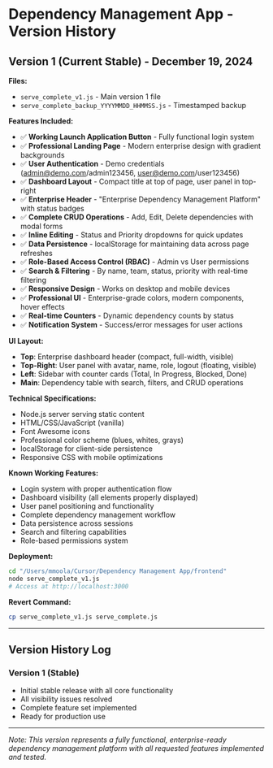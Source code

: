 # Dependency Management App - Version History

## Version 1 (Current Stable) - December 19, 2024

**Files:**
- `serve_complete_v1.js` - Main version 1 file
- `serve_complete_backup_YYYYMMDD_HHMMSS.js` - Timestamped backup

**Features Included:**
- ✅ **Working Launch Application Button** - Fully functional login system
- ✅ **Professional Landing Page** - Modern enterprise design with gradient backgrounds
- ✅ **User Authentication** - Demo credentials (admin@demo.com/admin123456, user@demo.com/user123456)
- ✅ **Dashboard Layout** - Compact title at top of page, user panel in top-right
- ✅ **Enterprise Header** - "Enterprise Dependency Management Platform" with status badges
- ✅ **Complete CRUD Operations** - Add, Edit, Delete dependencies with modal forms
- ✅ **Inline Editing** - Status and Priority dropdowns for quick updates
- ✅ **Data Persistence** - localStorage for maintaining data across page refreshes
- ✅ **Role-Based Access Control (RBAC)** - Admin vs User permissions
- ✅ **Search & Filtering** - By name, team, status, priority with real-time filtering
- ✅ **Responsive Design** - Works on desktop and mobile devices
- ✅ **Professional UI** - Enterprise-grade colors, modern components, hover effects
- ✅ **Real-time Counters** - Dynamic dependency counts by status
- ✅ **Notification System** - Success/error messages for user actions

**UI Layout:**
- **Top**: Enterprise dashboard header (compact, full-width, visible)
- **Top-Right**: User panel with avatar, name, role, logout (floating, visible)
- **Left**: Sidebar with counter cards (Total, In Progress, Blocked, Done)
- **Main**: Dependency table with search, filters, and CRUD operations

**Technical Specifications:**
- Node.js server serving static content
- HTML/CSS/JavaScript (vanilla)
- Font Awesome icons
- Professional color scheme (blues, whites, grays)
- localStorage for client-side persistence
- Responsive CSS with mobile optimizations

**Known Working Features:**
- Login system with proper authentication flow
- Dashboard visibility (all elements properly displayed)
- User panel positioning and functionality
- Complete dependency management workflow
- Data persistence across sessions
- Search and filtering capabilities
- Role-based permissions system

**Deployment:**
```bash
cd "/Users/mmoola/Cursor/Dependency Management App/frontend"
node serve_complete_v1.js
# Access at http://localhost:3000
```

**Revert Command:**
```bash
cp serve_complete_v1.js serve_complete.js
```

---

## Version History Log

### Version 1 (Stable)
- Initial stable release with all core functionality
- All visibility issues resolved
- Complete feature set implemented
- Ready for production use

---

*Note: This version represents a fully functional, enterprise-ready dependency management platform with all requested features implemented and tested.*


